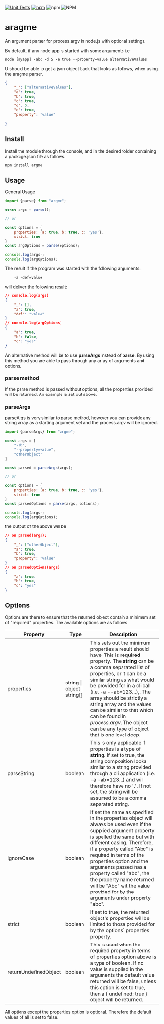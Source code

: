 [![Unit Tests](https://github.com/DaClan008/argme/actions/workflows/testing.yml/badge.svg)](https://github.com/DaClan008/argme/actions/workflows/testing.yml)
[![npm](https://img.shields.io/npm/v/argme)](https://img.shields.io/npm/v/argme)
![npm](https://img.shields.io/npm/dw/argme)
![NPM](https://img.shields.io/npm/l/argme)

# aragme
An argument parser for process.argv in node.js with optional settings.

By default, if any node app is started with some arguments i.e
```
node [myapp] -abc -d 5 -e true --property=value alternativeValues
```

U should be able to get a json object back that looks as follows, when using the aragme parser.

```json
{
    "_": ["alternativeValues"],
    "a": true,
    "b": true,
    "c": true,
    "d": 5,
    "e": true,
    "property": "value"
   
}
```

## Install

Install the module through the console, and in the desired folder containing a package.json file as follows.

```
npm install argme
```

## Usage

General Usage

```js
import {parse} from "argme";

const args = parse();

// or

const options = {
    properties: {a: true, b: true, c: 'yes'},
    strict: true
}
const argOptions = parse(options);

console.log(args);
console.log(argOptions);
```

The result if the program was started with the following arguments:
```
    -a -def=value
```

will deliver the following result:

```json
// console.log(args)
{
    "_": [],
    "a": true,
    "def": "value"
}
// console.log(argOptions)
{
    "a": true,
    "b": false,
    "c": "yes"
}
```

An alternative method will be to use **parseArgs** instead of **parse**.  By using this method you are able to pass through any array of arguments and options.


### parse method

If the parse method is passed without options, all the properties provided will be returned.  An example is set out above.

### parseArgs

parseArgs is very similar to parse method, however you can provide any string array as a starting argument set and the process.argv will be ignored.

```js
import {parseArgs} from "argme";

const args = [
    "-ab", 
    "--property=value", 
    "otherObject" 
]

const parsed = parseArgs(args);

// or

const options = {
    properties: {a: true, b: true, c: 'yes'},
    strict: true
}
const parsedOptions = parse(args, options);

console.log(args);
console.log(argOptions);

```
the output of the above will be

```json
// on parsed(args);
{
    "_": ["otherObject"],
    "a": true,
    "b": true,
    "property": "value"
}
// on parsedOptions(args)
{
    "a": true,
    "b": true, 
    "c": "yes"
}
```
## Options

Options are there to ensure that the returned object contain a minimum set of "required" properties.  The available options are as follows

Property | Type | Description |
---------|------|-------|
properties | string \| object \| string[] | This sets out the minimum properties a result should have.  This is **required** property.  The **string** can be a comma separated list of properties, or it can be a similar string as what would be provided for in a cli call (i.e. -a --ab=123...),.  The array should be strictly a string array and the values can be similar to that which can be found in *process.argv*.  The object can be any type of object that is one level deep.
parseString | boolean | This is only applicable if properties is a type of **string**.  If set to true, the string composition looks similar to a string provided through a cli application (i.e. -a  -ab=123...) and will therefore have no '**,**'.  If not set, the string will be assumed to be a comma separated string.
ignoreCase | boolean | If set the name as specified in the properties object will always be used even if the supplied argument property is spelled the same but with different casing.  Therefore, if a property called "Abc" is required in terms of the properties option and the arguments passed has a property called "abc", the the property name returned will be "Abc" wit the value provided for by the arguments under property "abc".
strict | boolean | If set to true, the returned object's properties will be limited to those provided for by the options` properties property.
returnUndefinedObject | boolean | This is used when the required property in terms of properties option above is a type of boolean.  If no value is supplied in the arguments the default value returned will be false, unless this option is set to true, then a { undefined: true } object will be returned.

All options except the properties option is optional.  Therefore the default values of all is set to false.

